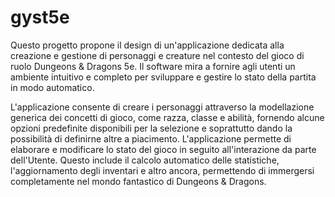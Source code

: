 # gyst5e

Questo progetto propone il design di un'applicazione dedicata alla creazione e gestione di personaggi e creature nel contesto del gioco di ruolo Dungeons & Dragons 5e. Il software mira a fornire agli utenti un ambiente intuitivo e completo per sviluppare e gestire lo stato della partita in modo automatico.

L'applicazione consente di creare i personaggi attraverso la modellazione generica dei concetti di gioco, come razza, classe e abilità, fornendo alcune opzioni predefinite disponibili per la selezione e soprattutto dando la possibilità di definirne altre a piacimento. L'applicazione permette di elaborare e modificare lo stato del gioco in seguito all'interazione da parte dell'Utente. Questo include il calcolo automatico delle statistiche, l'aggiornamento degli inventari e altro ancora, permettendo di immergersi completamente nel mondo fantastico di Dungeons & Dragons.
